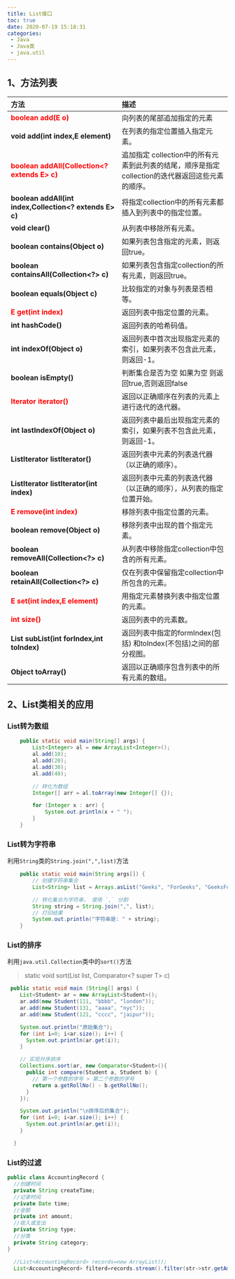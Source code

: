```yaml
---
title: List接口
toc: true
date: 2020-07-19 15:18:31
categories:
 - Java
 - Java类
 - java.util
---
```

<meta name="referrer" content="no-referrer"/>

## 1、方法列表
| 方法 | 描述 |
| :--- | :--- |
| <font color=red>**boolean add(E o)**</font> | 向列表的尾部追加指定的元素
| **void add(int index,E element)** | 在列表的指定位置插入指定元素。
| <font color=red>**boolean addAll(Collection<? extends E> c)**</font> | 追加指定 collection中的所有元素到此列表的结尾，顺序是指定collection的迭代器返回这些元素的顺序。
| **boolean addAll(int index,Collection<? extends E> c)** | 将指定collection中的所有元素都插入到列表中的指定位置。
| **void clear()** | 从列表中移除所有元素。
| **boolean contains(Object o)** | 如果列表包含指定的元素，则返回true。
| **boolean containsAll(Collection<?> c)** | 如果列表包含指定collection的所有元素，则返回true。
| **boolean equals(Object c)** | 比较指定的对象与列表是否相等。
| <font color=red>**E get(int index)**</font> | 返回列表中指定位置的元素。
| **int hashCode()** | 返回列表的哈希码值。
| **int indexOf(Object o)** | 返回列表中首次出现指定元素的索引，如果列表不包含此元素，则返回-1。
| **boolean isEmpty()** | 判断集合是否为空 如果为空 则返回true,否则返回false
| <font color=red>**Iterator<E> iterator()**</font> | 返回以正确顺序在列表的元素上进行迭代的迭代器。
| **int lastIndexOf(Object o)** | 返回列表中最后出现指定元素的索引，如果列表不包含此元素，则返回-1。
| **ListIterator<E> listIterator()** | 返回列表中元素的列表迭代器（以正确的顺序）。
| **ListIterator<E> listIterator(int index)** |返回列表中元素的列表迭代器（以正确的顺序），从列表的指定位置开始。
| <font color=red>**E remove(int index)**</font> | 移除列表中指定位置的元素。
| **boolean remove(Object o)** | 移除列表中出现的首个指定元素。
| **boolean removeAll(Collection<?> c)** | 从列表中移除指定collection中包含的所有元素。
| **boolean retainAll(Collection<?> c)** |仅在列表中保留指定collection中所包含的元素。
| <font color=red>**E set(int index,E element)**</font> | 用指定元素替换列表中指定位置的元素。
| <font color=red>**int size()**</font> | 返回列表中的元素数。
| **List<E> subList(int forIndex,int toIndex)** | 返回列表中指定的formIndex(包括) 和toIndex(不包括)之间的部分视图。
| **Object toArray()** | 返回以正确顺序包含列表中的所有元素的数组。

## 2、List类相关的应用
### List转为数组
```java
    public static void main(String[] args) {
        List<Integer> al = new ArrayList<Integer>();
        al.add(10);
        al.add(20);
        al.add(30);
        al.add(40);

        // 转化为数组
        Integer[] arr = al.toArray(new Integer[] {});

        for (Integer x : arr) {
            System.out.println(x + " ");
        }
    }
```
### List转为字符串
利用`String`类的`String.join(",",list)`方法
```java
    public static void main(String args[]) {
        // 创建字符串集合
        List<String> list = Arrays.asList("Geeks", "ForGeeks", "GeeksForGeeks");

        // 转化集合为字符串， 使用 `,` 分割
        String string = String.join(",", list);
        // 打印结果
        System.out.println("字符串是: " + string);
    }
```
### List的排序
利用`java.util.Collection`类中的`sort()`方法
> static <T> void sort(List<T> list, Comparator<? super T> c)
```java
 public static void main (String[] args) {
    List<Student> ar = new ArrayList<Student>();
    ar.add(new Student(111, "bbbb", "london"));
    ar.add(new Student(131, "aaaa", "nyc"));
    ar.add(new Student(121, "cccc", "jaipur"));

    System.out.println("原始集合");
    for (int i=0; i<ar.size(); i++) {
      System.out.println(ar.get(i));
    }

    // 实现升序排序
    Collections.sort(ar, new Comparator<Student>(){
      public int compare(Student a, Student b) {
        // 第一个参数的学号 > 第二个参数的学号
        return a.getRollNo() - b.getRollNo();
      }
    });

    System.out.println("\n排序后的集合");
    for (int i=0; i<ar.size(); i++) {
      System.out.println(ar.get(i));
    }

  }
```
### List的过滤
```java
public class AccountingRecord {
  //创建时间
  private String createTime;
  //记录时间
  private Date time;
  //金额
  private int amount;
  //收入或支出
  private String type;
  //分类
  private String category;
}

  //List<AccountingRecord> records=new ArrayList();
  List<AccountingRecord> filterd=records.stream().filter(str->str.getAmount()>amount).collect(Collectors.toList());
```